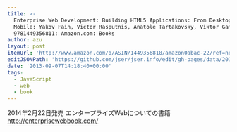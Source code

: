 ```yaml
---
title: >-
  Enterprise Web Development: Building HTML5 Applications: From Desktop to
  Mobile: Yakov Fain, Victor Rasputnis, Anatole Tartakovsky, Viktor Gamov:
  9781449356811: Amazon.com: Books
author: azu
layout: post
itemUrl: 'http://www.amazon.com/o/ASIN/1449356818/amazon0abac-22/ref=nosim'
editJSONPath: 'https://github.com/jser/jser.info/edit/gh-pages/data/2013/09/index.json'
date: '2013-09-07T14:18:40+00:00'
tags:
  - JavaScript
  - web
  - book
---
```

2014年2月22日発売
エンタープライズWebについての書籍
http://enterprisewebbook.com/ 
